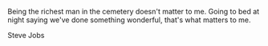 Being the richest man in the cemetery doesn't matter to me. Going to bed at night saying we've done something wonderful, that's what matters to me.

Steve Jobs
